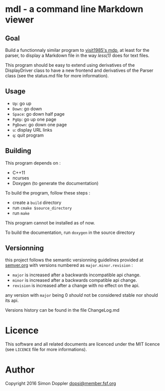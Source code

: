 mdl - a command line Markdown viewer
====================================

Goal
----

Build a functionnaly similar program to 
[visit1985's mdp](http://github.com/visit1985/mdp), at least for the parser,
to display a Markdown file in the way *less(1)* does for text files.

This program should be easy to extend using derivatives of the DisplayDriver
class to have a new frontend and derivatives of the Parser class (see the 
status.md file for more information).

Usage
-----

* `Up`: go up
* `Down`: go down
* `Space`: go down half page
* `PgUp`: go up one page
* `PgDown`: go down one page
* `u`: display URL links
* `q`: quit program

Building
--------

This program depends on :

* C++11
* ncurses
* Doxygen (to generate the documentation)

To build the program, follow these steps :

* create a `build` directory
* run `cmake $source_directory`
* run `make`

This program cannot be installed as of now.

To build the documentation, run `doxygen` in the source directory

Versionning
-----------

this project follows the semantic versionning guidelines provided at
[semver.org](http://semver.org/) with versions numbered as 
`major.minor.revision` :

* `major` is increased after a backwards incompatible api change.
* `minor` is increased after a backwards compatible api change.
* `revision` is increased after a change with no effect on the api.

any version with `major` being 0 *should* not be considered stable nor
should its api.

Versions history can be found in the file ChangeLog.md

Licence
=======

This software and all related documents are licenced under the
MIT licence (see `LICENCE` file for more informations).

Author
======

Copyright 2016 Simon Doppler <dopsi@member.fsf.org>

